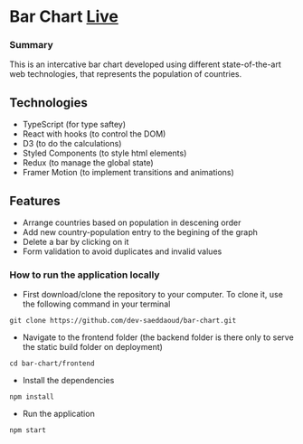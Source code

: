 # Bar Chart <a href="https://my-bar-chart.herokuapp.com/" target="_blank">Live<a/>

### Summary
This is an intercative bar chart developed using different state-of-the-art web technologies, that represents the population of countries. 

## Technologies
 - TypeScript (for type saftey)
 - React with hooks (to control the DOM)
 - D3 (to do the calculations)
 - Styled Components (to style html elements)
 - Redux (to manage the global state)
 - Framer Motion (to implement transitions and animations)
 
 ## Features
  - Arrange countries based on population in descening order
  - Add new country-population entry to the begining of the graph
  - Delete a bar by clicking on it
  - Form validation to avoid duplicates and invalid values
  
  ### How to run the application locally
   - First download/clone the repository to your computer. To clone it, use the following command in your terminal 
   ```
   git clone https://github.com/dev-saeddaoud/bar-chart.git
   ```
   - Navigate to the frontend folder (the backend folder is there only to serve the static build folder on deployment)
   ```
   cd bar-chart/frontend
   ```
   - Install the dependencies
   ```
   npm install
   ```
   - Run the application
   ```
   npm start
   ```
